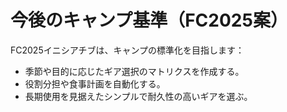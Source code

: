 # 今後のキャンプ基準（FC2025案）

FC2025イニシアチブは、キャンプの標準化を目指します：

- 季節や目的に応じたギア選択のマトリクスを作成する。
- 役割分担や食事計画を自動化する。
- 長期使用を見据えたシンプルで耐久性の高いギアを選ぶ。


